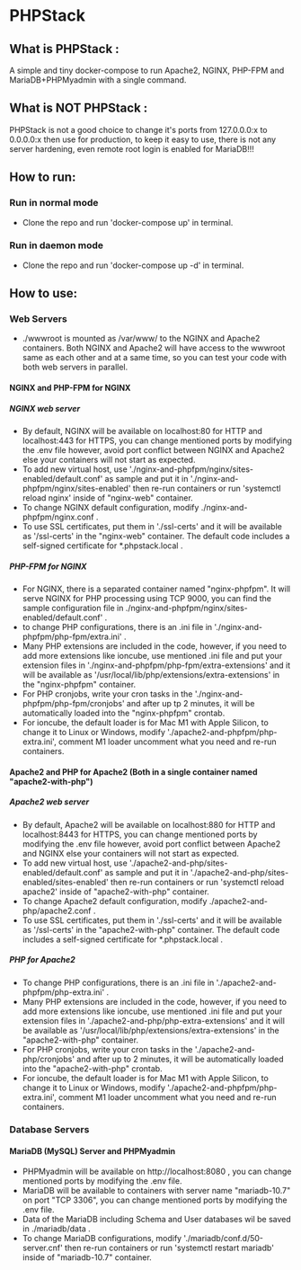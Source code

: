 # PHPStack

## What is PHPStack :
A simple and tiny docker-compose to run Apache2, NGINX, PHP-FPM and MariaDB+PHPMyadmin with a single command.
## What is NOT PHPStack :
PHPStack is not a good choice to change it's ports from 127.0.0.0:x to 0.0.0.0:x then use for production, to keep it easy to use, there is not any server hardening, even remote root login is enabled for MariaDB!!!



## How to run:
### Run in normal mode
- Clone the repo and run 'docker-compose up' in terminal.
### Run in daemon mode
- Clone the repo and run 'docker-compose up -d' in terminal.




## How to use:

### Web Servers
- ./wwwroot is mounted as /var/www/ to the NGINX and Apache2 containers.
Both NGINX and Apache2 will have access to the wwwroot same as each other and at a same time, so you can test your code with both web servers in parallel.

#### NGINX and PHP-FPM for NGINX
##### NGINX web server
- By default, NGINX will be available on localhost:80 for HTTP and localhost:443 for HTTPS, you can change mentioned ports by modifying the .env file however, avoid port conflict between NGINX and Apache2 else your containers will not start as expected.
- To add new virtual host, use './nginx-and-phpfpm/nginx/sites-enabled/default.conf' as sample and put it in './nginx-and-phpfpm/nginx/sites-enabled' then re-run containers or run 'systemctl reload nginx' inside of "nginx-web" container.
- To change NGINX default configuration, modify ./nginx-and-phpfpm/nginx.conf .
- To use SSL certificates, put them in './ssl-certs' and it will be available as '/ssl-certs' in the "nginx-web" container. The default code includes a self-signed certificate for *.phpstack.local .

##### PHP-FPM for NGINX
- For NGINX, there is a separated container named "nginx-phpfpm". It will serve NGINX for PHP processing using TCP 9000, you can find the sample configuration file in ./nginx-and-phpfpm/nginx/sites-enabled/default.conf' .
- to change PHP configurations, there is an .ini file in './nginx-and-phpfpm/php-fpm/extra.ini' .
- Many PHP extensions are included in the code, however, if you need to add more extensions like ioncube, use mentioned .ini file and put your extension files in './nginx-and-phpfpm/php-fpm/extra-extensions' and it will be available as '/usr/local/lib/php/extensions/extra-extensions' in the "nginx-phpfpm" container.
- For PHP cronjobs, write your cron tasks in the './nginx-and-phpfpm/php-fpm/cronjobs' and after up tp 2 minutes, it will be automatically loaded into the "nginx-phpfpm" crontab.
- For ioncube, the default loader is for Mac M1 with Apple Silicon, to change it to Linux or Windows, modify './apache2-and-phpfpm/php-extra.ini', comment M1 loader uncomment what you need and re-run containers.

#### Apache2 and PHP for Apache2 (Both in a single container named "apache2-with-php")
##### Apache2 web server
- By default, Apache2 will be available on localhost:880 for HTTP and localhost:8443 for HTTPS, you can change mentioned ports by modifying the .env file however, avoid port conflict between Apache2 and NGINX else your containers will not start as expected.
- To add new virtual host, use './apache2-and-php/sites-enabled/default.conf' as sample and put it in './apache2-and-php/sites-enabled/sites-enabled' then re-run containers or run 'systemctl reload apache2' inside of "apache2-with-php" container.
- To change Apache2 default configuration, modify ./apache2-and-php/apache2.conf .
- To use SSL certificates, put them in './ssl-certs' and it will be available as '/ssl-certs' in the "apache2-with-php" container. The default code includes a self-signed certificate for *.phpstack.local .
##### PHP for Apache2
- To change PHP configurations, there is an .ini file in './apache2-and-phpfpm/php-extra.ini' .
- Many PHP extensions are included in the code, however, if you need to add more extensions like ioncube, use mentioned .ini file and put your extension files in './apache2-and-php/php-extra-extensions' and it will be available as '/usr/local/lib/php/extensions/extra-extensions' in the "apache2-with-php" container.
- For PHP cronjobs, write your cron tasks in the './apache2-and-php/cronjobs' and after up to 2 minutes, it will be automatically loaded into the "apache2-with-php" crontab.
- For ioncube, the default loader is for Mac M1 with Apple Silicon, to change it to Linux or Windows, modify './apache2-and-phpfpm/php-extra.ini', comment M1 loader uncomment what you need and re-run containers.


### Database Servers
#### MariaDB (MySQL) Server and PHPMyadmin
- PHPMyadmin will be available on http://localhost:8080 , you can change mentioned ports by modifying the .env file.
- MariaDB will be available to containers with server name "mariadb-10.7" on port "TCP 3306", you can change mentioned ports by modifying the .env file.
- Data of the MariaDB including Schema and User databases wil be saved in ./mariadb/data .
- To change MariaDB configurations, modify './mariadb/conf.d/50-server.cnf' then re-run containers or run 'systemctl restart mariadb' inside of "mariadb-10.7" container.


